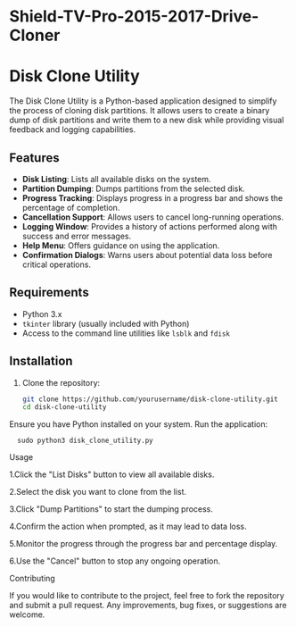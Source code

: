# Shield-TV-Pro-2015-2017-Drive-Cloner

# Disk Clone Utility

The Disk Clone Utility is a Python-based application designed to simplify the process of cloning disk partitions. It allows users to create a binary dump of disk partitions and write them to a new disk while providing visual feedback and logging capabilities.

## Features

- **Disk Listing**: Lists all available disks on the system.
- **Partition Dumping**: Dumps partitions from the selected disk.
- **Progress Tracking**: Displays progress in a progress bar and shows the percentage of completion.
- **Cancellation Support**: Allows users to cancel long-running operations.
- **Logging Window**: Provides a history of actions performed along with success and error messages.
- **Help Menu**: Offers guidance on using the application.
- **Confirmation Dialogs**: Warns users about potential data loss before critical operations.

## Requirements

- Python 3.x
- `tkinter` library (usually included with Python)
- Access to the command line utilities like `lsblk` and `fdisk`

## Installation

1. Clone the repository:

   ```bash
   git clone https://github.com/yourusername/disk-clone-utility.git
   cd disk-clone-utility


Ensure you have Python installed on your system.
Run the application:

      sudo python3 disk_clone_utility.py



Usage

1.Click the "List Disks" button to view all available disks.

2.Select the disk you want to clone from the list.

3.Click "Dump Partitions" to start the dumping process.

4.Confirm the action when prompted, as it may lead to data loss.

5.Monitor the progress through the progress bar and percentage display.

6.Use the "Cancel" button to stop any ongoing operation.


Contributing

If you would like to contribute to the project, feel free to fork the repository and submit a pull request. 
Any improvements, bug fixes, or suggestions are welcome.


